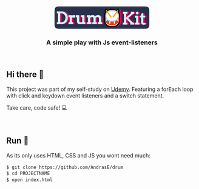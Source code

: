 <br>
<p align="center">
  <a href="https://andrase.github.io/drum/" target="_blank" rel="noopener noreferrer">
  <img src="https://github.com/AndrasE/raw-readme/blob/main/drum-readme-img.png?raw=true" width="250" >
  </a>
</p>
<h3 align="center">
  A simple play with Js event-listeners
</h3>

<br>

## Hi there 👋

This project was part of my self-study on <a href="https://www.udemy.com/course/the-complete-web-development-bootcamp" target="_blank" rel="noopener noreferrer">Udemy</a>. Featuring a forEach loop with click and keydown event listeners and a switch statement. 
  
Take care, code safe! 💻

<br>

## Run 🚀
As its only uses HTML, CSS and JS you wont need much:

```sh
$ git clone https://github.com/AndrasE/drum
$ cd PROJECTNAME
$ open index.html
```
